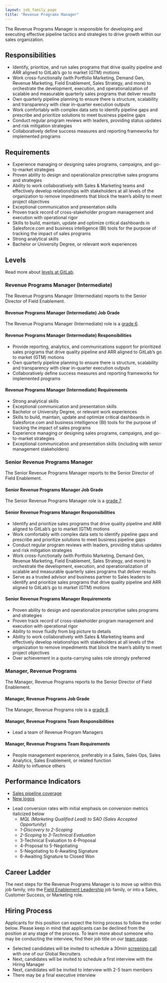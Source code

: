 ```yaml
---
layout: job_family_page
title: "Revenue Programs Manager"
---
```


The Revenue Programs Manager is responsible for developing and executing effective pipeline tactics and strategies to drive growth within our sales organization.

## Responsibilities
* Identify, prioritize, and run sales programs that drive quality pipeline and ARR aligned to GitLab’s go to market (GTM) motions
* Work cross-functionally (with Portfolio Marketing, Demand Gen, Revenue Marketing, Field Enablement, Sales Strategy, and more) to orchestrate the development, execution, and operationalization of scalable and measurable quarterly sales programs that deliver results
* Own quarterly pipeline planning to ensure there is structure, scalability and transparency with clear in-quarter execution outputs
* Work comfortably with complex data sets to identify pipeline gaps and prescribe and prioritize solutions to meet business pipeline gaps
* Conduct regular program reviews with leaders, providing status updates and risk mitigation strategies
* Collaboratively define success measures and reporting frameworks for implemented programs

## Requirements
* Experience managing or designing sales programs, campaigns, and go-to-market strategies
* Proven ability to design and operationalize prescriptive sales programs and strategies
* Ability to work collaboratively with Sales & Marketing teams and effectively develop relationships with stakeholders at all levels of the organization to remove impediments that block the team’s ability to meet project objectives
* Exceptional communication and presentation skills
* Proven track record of cross-stakeholder program management and execution with operational rigor
* Skills to build, maintain, update and optimize critical dashboards in Salesforce.com and business intelligence (BI) tools for the purpose of tracking the impact of sales programs
* Strong analytical skills
* Bachelor or University Degree, or relevant work experiences

## Levels
Read more about [levels at GitLab](/handbook/hiring/vacancies/#definitions).

### Revenue Programs Manager (Intermediate) 
The Revenue Programs Manager (Intermediate) reports to the Senior Director of Field Enablement.

#### Revenue Programs Manager (Intermediate) Job Grade
The Revenue Programs Manager (Intermediate) role is a [grade 6](/handbook/total-rewards/compensation/compensation-calculator/#gitlab-job-grades).

#### Revenue Programs Manager (Intermediate) Responsibilities
* Provide reporting, analytics, and communications support for prioritized sales programs that drive quality pipeline and ARR aligned to GitLab’s go to market (GTM) motions
* Own quarterly pipeline planning to ensure there is structure, scalability and transparency with clear in-quarter execution outputs
* Collaboratively define success measures and reporting frameworks for implemented programs

#### Revenue Programs Manager (Intermediate) Requirements
* Strong analytical skills
* Exceptional communication and presentation skills
* Bachelor or University Degree, or relevant work experiences
* Skills to build, maintain, update and optimize critical dashboards in Salesforce.com and business intelligence (BI) tools for the purpose of tracking the impact of sales programs
* Experience managing or designing sales programs, campaigns, and go-to-market strategies
* Exceptional communication and presentation skills (including with senior management stakeholders)

### Senior Revenue Programs Manager
The Senior Revenue Programs Manager reports to the Senior Director of Field Enablement.

#### Senior Revenue Programs Manager Job Grade
The Senior Revenue Programs Manager role is a [grade 7](/handbook/total-rewards/compensation/compensation-calculator/#gitlab-job-grades).

#### Senior Revenue Programs Manager Responsibilities
* Identify and prioritize sales programs that drive quality pipeline and ARR aligned to GitLab’s go to market (GTM) motions
* Work comfortably with complex data sets to identify pipeline gaps and prescribe and prioritize solutions to meet business pipeline gaps
* Conduct regular program reviews with leaders, providing status updates and risk mitigation strategies
* Work cross-functionally (with Portfolio Marketing, Demand Gen, Revenue Marketing, Field Enablement, Sales Strategy, and more) to orchestrate the development, execution, and operationalization of scalable and measurable quarterly sales programs that deliver results
* Serve as a trusted advisor and business partner to Sales leaders to identify and prioritize sales programs that drive quality pipeline and ARR aligned to GitLab’s go to market (GTM) motions

#### Senior Revenue Programs Manager Requirements
* Proven ability to design and operationalize prescriptive sales programs and strategies
* Proven track record of cross-stakeholder program management and execution with operational rigor
* Ability to move fluidly from big picture to details
* Ability to work collaboratively with Sales & Marketing teams and effectively develop relationships with stakeholders at all levels of the organization to remove impediments that block the team’s ability to meet project objectives
* Over achievement in a quota-carrying sales role strongly preferred

### Manager, Revenue Programs
The Manager, Revenue Programs reports to the Senior Director of Field Enablement.

#### Manager, Revenue Programs Job Grade
The Manager, Revenue Programs role is a [grade 8](/handbook/total-rewards/compensation/compensation-calculator/#gitlab-job-grades).

#### Manager, Revenue Programs Team Responsibilities
* Lead a team of Revenue Program Managers

#### Manager, Revenue Programs Team Requirements
* People management experience, preferably in a Sales, Sales Ops, Sales Analytics, Sales Enablement, or related function
* Ability to influence others

## Performance Indicators 
- [Sales pipeline coverage](/handbook/sales/performance-indicators/#sales-pipeline-coverage)
- [New logos](/handbook/sales/performance-indicators/#new-logos)
* Lead conversion rates with initial emphasis on conversion metrics italicized below
   * _MQL (Marketing Qualified Lead) to SAO (Sales Accepted Opportunity)_
   * _1-Discovery to 2-Scoping_
   * _2-Scoping to 3-Technical Evaluation_
   * 3-Technical Evaluation to 4-Proposal
   * 4-Proposal to 5-Negotiating
   * 5-Negotiating to 6-Awaiting Signature
   * 6-Awaiting Signature to Closed Won

## Career Ladder
The next steps for the Revenue Programs Manager is to move up within this job family, into the [Field Enablement Leadership](/job-families/sales/director-of-field-enablement/) job family, or into a Sales, Customer Success, or Marketing role.

## Hiring Process
Applicants for this position can expect the hiring process to follow the order below. Please keep in mind that applicants can be declined from the position at any stage of the process. To learn more about someone who may be conducting the interview, find their job title on our [team page](/company/team).

- Selected candidates will be invited to schedule a 30min [screening call](/handbook/hiring/interviewing/#screening-call) with one of our Global Recruiters
- Next, candidates will be invited to schedule a first interview with the Hiring Manager
- Next, candidates will be invited to interview with 2-5 team members
- There may be a final executive interview 
